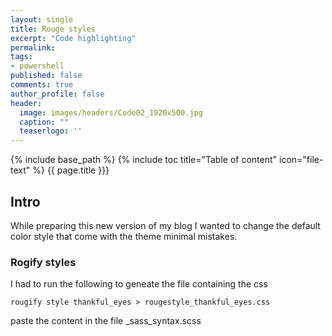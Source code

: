 ```yaml
---
layout: single
title: Rouge styles
excerpt: "Code highlighting"
permalink:
tags: 
- powershell
published: false
comments: true
author_profile: false
header:
  image: images/headers/Code02_1920x500.jpg
  caption: ""
  teaserlogo: ''
---
```

{% include base_path %} 
{% include toc title="Table of content" icon="file-text" %}
{{ page.title }}}

## Intro
While preparing this new version of my blog I wanted to change the default color style that come with the theme minimal mistakes.




### Rogify styles

I had to run the following to geneate the file containing the css
```
rougify style thankful_eyes > rougestyle_thankful_eyes.css
```

paste the content in the file \_sass\_syntax.scss 

